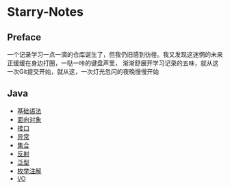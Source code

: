 # Starry-Notes

## Preface

一个记录学习一点一滴的仓库诞生了，但我仍旧感到彷徨。我又发现这迷惘的未来正缓缓在身边打圈，一哒一咔的键盘声里，
渐渐舒展开学习记录的五味，就从这一次Git提交开始，就从这，一次灯光忽闪的夜晚慢慢开始


## Java
- [基础语法](Java/基础语法.md)
- [面向对象](Java/面向对象.md)
- [接口](Java/接口.md)
- [异常](Java/异常.md)
- [集合](Java/集合.md)
- [反射](Java/反射.md)
- [泛型](Java/泛型.md)
- [枚举注解](Java/枚举注解.md)
- [I/O](Java/I/O.md)

